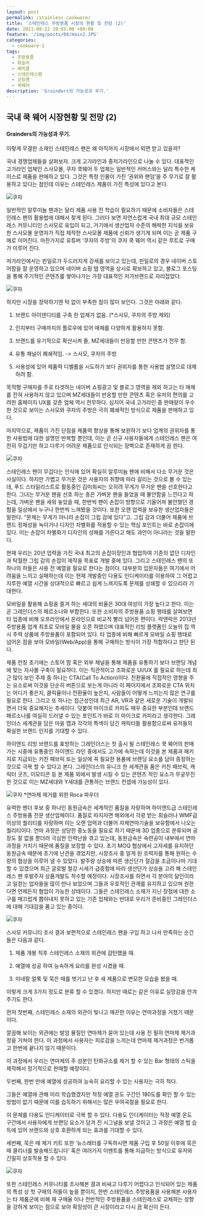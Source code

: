 ```yaml
---
layout: post
permalink: /stainless-cookware/
title: '스테인레스 주방용품 시장의 현황 및 전망 (2)'
date: 2021-08-22 19:03:00 +09:00
feature: '/img/posts/04/main2.JPG'
categories:
  - cookware-1
tags:
  - 주방용품
  - 휘슬러
  - 해피콜
  - 스테인레스팬
  - 코팅팬
  - 쿡웨어
description: 'Grainders의 가능성과 무기.'
---
```


## 국내 쿡 웨어 시장현황 및 전망 (2)
#### Grainders의 가능성과 무기.

이렇게 무결한 소재인 스테인레스 팬은 왜 아직까지 시장에서 외면 받고 있을까?

국내 경쟁업체들을 살펴보자. 크게 고가라인과 중저가라인으로 나눌 수 있다. 대표적인 고가라인 업체인 스사모몰, 쿠자 쿡웨어 두 업체는 일반적인 커머스와는 달리 특수한 케이스로 제품을 판매하고 있다. 그것은 특정 인물이 가진 ‘권위와 팬덤’을 주 무기로 잘 활용하고 있다는 점인데 이유는 스테인레스 제품이 가진 특성에 있다고 본다.

![쿠자](/img/posts/04/1.jpg)

일반적인 알루미늄 팬과는 달리 제품 사용 전 학습이 필요하기 때문에 소비자들은 스테인레스 팬의 활용법에 대해서 찾게 된다. 그러다 보면 자연스럽게 국내 최대 규모 스테인레스 커뮤니티인 스사모로 유입이 되고, 거기에서 생산업자 수준의 해박한 지식을 보유한 스사모몰 운영자가 직접 제작한 스사모몰 제품에 신뢰가 생기게 되며 이는 곧 제품 구매로 이어진다.
마찬가지로 유튜버 ‘쿠자의 주방'의 쿠자 쿡 웨어 역시 같은 루트로 구매가 이루어 진다.

저가라인에서는 핀일로가 두드러지게 강세를 보이고 있는데, 핀일로의 경우 네이버 스토어팜을 잘 운영하고 있으며 네이버 쇼핑 탭 영역을 상시로 확보하고 있고, 블로그 포스팅을 통해 주기적인 콘텐츠를 쌓아나가는 가장 대표적인 저가브랜드로 자리잡았다.

![쿠자](/img/posts/04/2.jpg)


하지만 시장을 장악하기엔 턱 없이 부족한 점이 많이 보인다. 그것은 아래와 같다.

1) 브랜드 아이덴디티를 구축 한 업체가 없음. (*스사모, 쿠자의 주방 제외)

2) 인지부터 구매까지의 플로우에 있어 매체를 다양하게 활용하지 못함.

3) 브랜드를 유기적으로 확산시켜 줄, MZ세대들이 반응할 만한 콘텐츠가 전무 함.

4) 유통 채널이 폐쇄적임. -> 스사모, 쿠자의 주방

5) 사용성에 있어 제품력 디벨롭을 시도하기 보다 권위자를 통한 사용법 설명으로 대체하려 함.

목적형 구매자를 주로 타겟하는 네이버 쇼핑광고 및 블로그 영역을 제외 하고는 타 매체를 전혀 사용하지 않고 있으며 MZ세대들이 반응할 만한 콘텐츠 혹은 유저의 편의를 고려한 홈페이지 UX를 갖춘 업체 역시 전무하다. 심지어 국내 고가라인 중 판매량이 우수한 것으로 보이는 스사모와 쿠자의 주방은 극히 폐쇄적인 방식으로 제품을 판매하고 있다.

마지막으로, 제품이 가진 단점을 제품력 향상을 통해 보완하기 보다 업계의 권위자를 통한 사용법에 대한 설명만 반복할 뿐인데, 이는 곧 신규 사용자들에게 스테인레스 팬은 여전히 무겁기만 하고 다루기 어려운 제품으로 인식되는 장벽으로 존재하게 끔 한다.

![쿠자](/img/posts/04/3.jfif)

스테인레스 팬이 무겁다는 인식에 있어 확실히 알루미늄 팬에 비해서 다소 무거운 것은 사실이다. 하지만 가볍고 무거운 것은 사용자의 취향에 따라 갈리는 것으로 볼 수 있는데, 푸드 스타일리스트로 활동중인 김미희씨는 오히려 무게가 무거운 팬을 선호한다고 한다. 그녀는 무거운 팬을 선호 하는 층은 가벼운 팬을 들었을 때 불안함을 느낀다고 하는데, 가벼운 팬을 세워 놓았을 때, 한번씩 팬이 손잡이 방향으로 기울어져 불안했던 경험을 일상에서 누구나 한번씩 느껴봤을 것이다. 또한 오랜 업력을 보유한 생산업자들은 말한다. “문제는 무게가 아니라 손잡이 그립 감에 있다”고. 그립 감과 더불어 제품에 브랜드 정체성을 녹이거나 디자인 차별화를 적용할 수 있는 핵심 포인트는 바로 손잡이에 있다. 이는 손잡이 차별화가 디자인의 성패를 가른다고 해도 과언이 아니라는 것을 말한다.

현재 우리는 20년 업력을 가진 국내 최고의 손잡이장인과 협업하여 기존의 없던 디자인과 탁월한 그립 감의 손잡이 제작을 목표로 개발 중에 있다. 그리고 스테인레스 팬의 또 하나의 허들은 사용 전 예열을 필요로 한다는 점이다. 대부분의 입문자들은 여기에서 어려움을 느끼고 실패하는데 이는 현재 개발중인 다용도 인디케이터를 이용하여 그 어렵고 지루한 예열 시간을 상대적으로 빠르고 쉽게 느껴지도록 문제를 상쇄할 수 있으리라 기대한다.

모바일을 활용해 쇼핑을 즐겨 하는 세대의 비율은 30대 여성이 가장 높다고 한다.
이는 곧 그레인더스의 페르소나와 부합한다. 또한 소비자의 주방용품 쇼핑 행태를 살펴보면 타 업종에 비해 오프라인에서 온라인으로 비교적 빨리 넘어온 편이다. 락앤락은 2013년 주방용품 업계 최초로 모바일 몰을 오픈 하였으며 대표적인 리빙 플랫폼인 오늘의 집 역시 주력 상품에 주방용품이 포함되어 있다. 타 업종에 비해 빠르게 모바일 쇼핑 행태로 넘어온 점을 보아 모바일(Web/App)을 통해 구매하는 방식이 가장 적합하다고 판단 된다.

제품 런칭 초기에는 스토어 팜 혹은 외부 채널을 통해 제품을 유통하기 보다 브랜딩 개념에 맞는 자사몰 구축이 필요하다. 이는 직관적이고 조화로운 UI/UX 를 필요로 하는데 최근 많이 보인 주제 중 하나는 CTA(Call To Action)이다. 전환율에 직접적인 영향을 주는 요소로써 이것을 단순히 버튼으로 보는게 아니라 이 페이지에서 조화로운 CTA 위치는 어디가 좋은지, 클릭율이나 전환율이 높은지, 사람들이 어떻게 느끼는지 많은 연구를 필요로 한다. 그리고 또 하나는 접근성인데 최근 AR, VR과 같은 새로운 기술이 개발되면서 더욱 중요해지는 추세이다. 덧붙여 마이크로 카피도 매우 중요한 부분인데 브랜드 페르소나를 여실히 드러낼 수 있는 포인트가 바로 이 마이크로 카피라고 생각한다. 그레인더스 세계관을 담은 마을 맵과 각각의 특색이 담긴 캐릭터들 활용함으로써 유저들의 확실한 브랜드 인지를 기대할 수 있다.

하이앤드 리빙 브랜드를 표방하는 그레인더스는 첫 출시 될 스테인레스 쿡 웨어의 판매가는 시중에 유통중인 하이앤드 라인 중에서도 고가에 속하는데 이것을 본 제품과 패키지로 지급되는 키친 패브릭 또는 일상에 꼭 필요한 용품에 브랜딩 요소를 담아 증정하는 것으로 극복 할 수 있다고 본다. 그레인더스의 유니크 한 세계관을 품은 키친 패브릭, 캐릭터 굿즈, 이모티콘 등 본 제품 외에서 발생 시킬 수 있는 콘텐츠 적인 요소가 무궁무진한 것으로 이는 MZ세대와 Y세대를 관통하는 브랜드 컨셉에 가능성이 있다.

![쿠자](/img/posts/04/5.jpg)
*연마제 제거를 위한 Roca 파우더

유력한 벤더 후보 중 하나인 동원금속은 세계적인 품질을 자랑하며 하이앤드급 스테인레스 주방용품 전문 생산업체이다. 품질로 따지자면 해외에서 각광 받는 휘슬러나 WMF급 이상의 퀄리티를 자랑하며 이는 오랜 업력과 더불어 자체연마기술을 보유함에서 나오는 퀄리티이다. 연마 과정은 상당한 중노동을 필요로 하기 때문에 3D 업종으로 분류되며 공장도 잘 없을 뿐더러 극심한 인력난을 겪고 있는데, 동원금속은 숙련공이 내부에서 연마과정을 거치기 때문에 품질을 보장할 수 있다. 초기 MOQ 협상에서 고자세를 유지하던 동원금속 때문에 초기에 난관을 겪었지만, 시장조사 중 알게 된 조력자를 통해 원하는 수량의 협상을 이루어 낼 수 있었다. 발주량 상승에 따른 생산단가 절감을 조금이나마 기대 할 수 있겠으며 최근 글로벌 철강 시세가 급증함에 따라 생산단가 상승을 고려 해 스테인레스 팬 후발주자 상품개발도 착수할 예정이다.
시장조사를 하면서 각 분야의 달인이라고 일컫는 업자들을 많이 만나 보았으며 그들과 우호적인 관계를 유지하고 있으며 원한다면 언제든지 협업이 가능한 상태이다. 그들은 스테인레스 소재가 지닌 장점에 대한 소구를 매끄럽게 뽑아내지 못하고 있는 기존 업체와는 반대로 우리가 준비중인 그레인더스에 대해 기대감을 품고 있는 중이다.

![쿠자](/img/posts/04/6.jpg)


스사모 커뮤니티 조사 결과 보편적으로 스테인레스 팬을 구입 하고 나서 만족하는 순간들은 다음과 같다.

1) 제품 개봉 직후 스테인레스 소재의 외관에 감탄했을 때.

2) 예열에 성공 하여 능숙하게 요리를 완성 시켰을 때.

3) 미네랄 얼룩 및 묵은 때를 벗기고 난 후 새 제품으로 변모한 모습을 봤을 때.

이렇게 크게 3가지 정도로 분류 할 수 있겠다. 하지만 때로는 같은 이유로 실망감을 안겨 주기도 한다.

먼저 첫번째, 스테인레스 소재의 외관이 빛나고 매끈한 이유는 연마과정을 거쳤기 때문이다.

깔끔해 보이는 외관에는 발암 물질인 연마제가 묻어 있는데 사용 전 필히 연마제 제거과정을 거쳐야 한다. 이 과정에서 사용자는 피로감을 느끼는데 연마제 제거과정은 번거롭고 한번에 끝나지 않기 때문이다.

이 과정에서 우리는 연마제의 주 성분인 탄화규소를 제거 할 수 있는 Bar 형태의 스틱을 제작해서 정기적으로 판매할 예정이다.

두번째, 한번 만에 예열에 성공하여 능숙히 요리할 수 있는 사용자는 극히 적다.

그들은 예열에 관해 미리 학습했겠지만 적정 예열 온도 구간인 180도를 확인 할 수 있는 방법이 없기 때문에 이를 습득하기 위해서는 많은 우여곡절을 필요로 한다.

이 문제를 다용도 인디케이터로 극복 할 수 있다. 다용도 인디케이터는 적정 예열 온도 구간에서 사용자에게 브랜딩 요소가 담겨 진 시그널을 보낼 것이고 그 과정은 예열 법 습득에 있어 브랜드와 상호 호환하게 되는 효과를 기대할 수 있다.

세번째, 묵은 때 제거 키트 또한 ‘뉴스레터를 구독하시면 제품 구입 후 50일 이후에 묵은 때 클리너를 발송해드립니다’ 혹은 여러가지 이벤트를 통해 지급하는 방식으로 유저와 긴밀히 상호작용 할 수 있다.

![쿠자](/img/posts/04/7.jpg)


또한 스테인레스 커뮤니티를 조사해본 결과 비싸고 다루기 어렵다고 인식되어 있는 제품의 특성 상 첫 구매의 허들이 높을 뿐이지, 한번 스테인레스 주방용품을 사용해본 사용자는 타 제품군에 비해 재 구매율 이나 전반적인 주방용품을 스테인레스로 교체하는 성향을 강하게 보이는 점으로 보아 확장성이 큰 시장이라고 다시 끔 확신이 든다.
